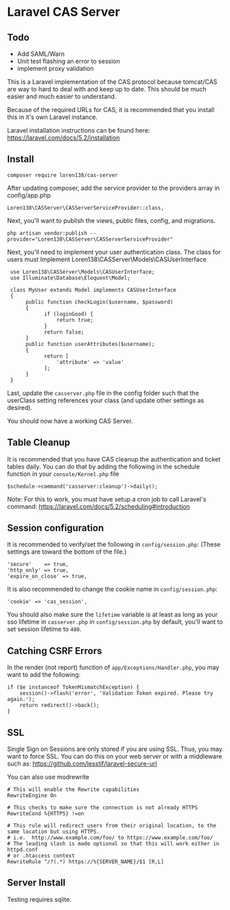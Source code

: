 # Laravel CAS Server

## Todo
- Add SAML/Warn
- Unit test flashing an error to session
- implement proxy validation

This is a Laravel implementation of the CAS protocol because tomcat/CAS are way to
hard to deal with and keep up to date.  This should be much easier and much easier
to understand.

Because of the required URLs for CAS, it is recommended that you install this
in it's own Laravel instance.

Laravel installation instructions can be found here:
https://laravel.com/docs/5.2/installation

## Install

    composer require loren138/cas-server

After updating composer, add the service provider to the providers array in config/app.php

    Loren138\CASServer\CASServerServiceProvider::class,

Next, you'll want to publish the views, public files, config, and migrations.

    php artisan vendor:publish --provider="Loren138\CASServer\CASServerServiceProvider"

Next, you'll need to implement your user authentication class.
The class for users must Implement Loren138\CASServer\Models\CASUserInterface

     use Loren138\CASServer\Models\CASUserInterface;
     use Illuminate\Database\Eloquent\Model;

     class MyUser extends Model implements CASUserInterface
     {
          public function checkLogin($username, $password)
          {
                if (loginGood) {
                    return true;
                }
                return false;
          }
          public function userAttributes($username);
          {
                return [
                    'attribute' => 'value'
                ];
          }
     }

Last, update the ``casserver.php`` file in the config folder such that the userClass 
setting references your class (and update other settings as desired).

You should now have a working CAS Server.

## Table Cleanup

It is recommended that you have CAS cleanup the authentication and ticket tables daily.
You can do that by adding the following in the schedule function in your
``console/Kernel.php`` file

    $schedule->command('casserver:cleanup')->daily();
    
Note: For this to work, you must have setup a cron job to call Laravel's command:
https://laravel.com/docs/5.2/scheduling#introduction

## Session configuration

It is recommended to verify/set the following in ``config/session.php``:
(These settings are toward the bottom of the file.)

    'secure'    => true,
    'http_only' => true,
    'expire_on_close' => true,

It is also recommended to change the cookie name in ``config/session.php``:

    'cookie' => 'cas_session',

You should also make sure the ``lifetime`` variable is at least as long as your
sso lifetime in ``casserver.php`` in ``config/session.php`` by default,
you'll want to set session lifetime to ``480``.

## Catching CSRF Errors

In the render (not report) function of ``app/Exceptions/Handler.php``, you
may want to add the following:

    if ($e instanceof TokenMismatchException) {
        session()->flash('error', 'Validation Token expired. Please try again.');
        return redirect()->back();
    }

## SSL

Single Sign on Sessions are only stored if you are using SSL.
Thus, you may want to force SSL.  You can do this on your web
server or with a middleware such as: https://github.com/lesstif/laravel-secure-url

You can also use modrewrite

    # This will enable the Rewrite capabilities
    RewriteEngine On

    # This checks to make sure the connection is not already HTTPS
    RewriteCond %{HTTPS} !=on

    # This rule will redirect users from their original location, to the same location but using HTTPS.
    # i.e.  http://www.example.com/foo/ to https://www.example.com/foo/
    # The leading slash is made optional so that this will work either in httpd.conf
    # or .htaccess context
    RewriteRule ^/?(.*) https://%{SERVER_NAME}/$1 [R,L]

## Server Install

Testing requires sqlite.
